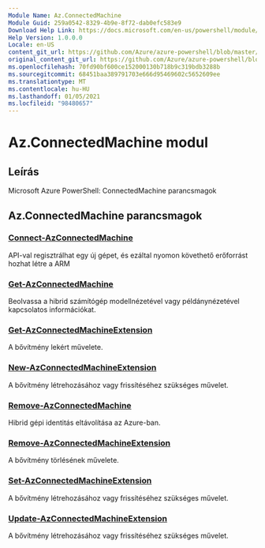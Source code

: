```yaml
---
Module Name: Az.ConnectedMachine
Module Guid: 259a0542-8329-4b9e-8f72-dab0efc583e9
Download Help Link: https://docs.microsoft.com/en-us/powershell/module/az.connectedmachine
Help Version: 1.0.0.0
Locale: en-US
content_git_url: https://github.com/Azure/azure-powershell/blob/master/src/ConnectedMachine/help/Az.ConnectedMachine.md
original_content_git_url: https://github.com/Azure/azure-powershell/blob/master/src/ConnectedMachine/help/Az.ConnectedMachine.md
ms.openlocfilehash: 70fd90bf600ce152000130b718b9c319bdb3288b
ms.sourcegitcommit: 68451baa389791703e666d95469602c5652609ee
ms.translationtype: MT
ms.contentlocale: hu-HU
ms.lasthandoff: 01/05/2021
ms.locfileid: "98480657"
---
```

# Az.ConnectedMachine modul
## Leírás
Microsoft Azure PowerShell: ConnectedMachine parancsmagok

## Az.ConnectedMachine parancsmagok
### [Connect-AzConnectedMachine](Connect-AzConnectedMachine.md)
API-val regisztrálhat egy új gépet, és ezáltal nyomon követhető erőforrást hozhat létre a ARM

### [Get-AzConnectedMachine](Get-AzConnectedMachine.md)
Beolvassa a hibrid számítógép modellnézetével vagy példánynézetével kapcsolatos információkat.

### [Get-AzConnectedMachineExtension](Get-AzConnectedMachineExtension.md)
A bővítmény lekért művelete.

### [New-AzConnectedMachineExtension](New-AzConnectedMachineExtension.md)
A bővítmény létrehozásához vagy frissítéséhez szükséges művelet.

### [Remove-AzConnectedMachine](Remove-AzConnectedMachine.md)
Hibrid gépi identitás eltávolítása az Azure-ban.

### [Remove-AzConnectedMachineExtension](Remove-AzConnectedMachineExtension.md)
A bővítmény törlésének művelete.

### [Set-AzConnectedMachineExtension](Set-AzConnectedMachineExtension.md)
A bővítmény létrehozásához vagy frissítéséhez szükséges művelet.

### [Update-AzConnectedMachineExtension](Update-AzConnectedMachineExtension.md)
A bővítmény létrehozásához vagy frissítéséhez szükséges művelet.


